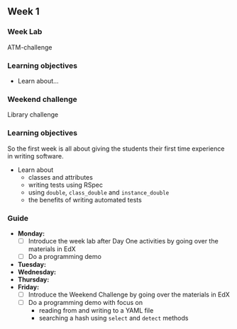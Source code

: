 ## Week 1
### Week Lab
ATM-challenge

### Learning objectives
* Learn about...

### Weekend challenge
Library challenge

### Learning objectives
So the first week is all about giving the students their first time experience in writing software.
* Learn about
  - classes and attributes
  - writing tests using RSpec
  - using `double`, `class_double` and `instance_double`
  - the benefits of writing automated tests

### Guide
- **Monday:**
  - [ ] Introduce the week lab after Day One activities by going over the materials in EdX
  - [ ] Do a programming demo
- **Tuesday:**
- **Wednesday:**
- **Thursday:**
- **Friday:**
  - [ ] Introduce the Weekend Challenge by going over the materials in EdX
  - [ ] Do a programming demo with focus on
    - reading from and writing to a YAML file
    - searching a hash using `select` and `detect` methods
